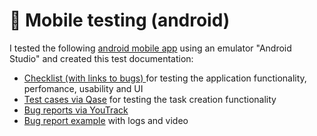 # 📱 Mobile testing (android)
I tested the following [android mobile app](https://drive.google.com/file/d/1IkqWnm6z293ETG0MdveKTjrsrWd7WQHz/view) using an emulator "Android Studio" and created this test documentation:
<ul>
<li>  <a href="https://docs.google.com/spreadsheets/d/1CsotYOUSk0FFEy2Hw5VtSdWAbwF1JTIIX3BvgZ59KD0/edit?usp=sharing">Checklist (with links to bugs) </a> for testing the application functionality, perfomance, usability and UI </li>
<li> <a href="https://drive.google.com/file/d/1gw3lsvgFJXZhPuvJy6s5-ccF4_7-yJtl/view?usp=sharing">Test cases via Qase</a> for testing the task creation functionality </li>
<li>  <a href="https://drive.google.com/drive/folders/1NbB6XIJzLiGiqQLJH1uaqYBmqn6xhstE?usp=sharing">Bug reports via YouTrack</li>
<li>  <a href="https://drive.google.com/drive/folders/1OV3bkPV-SY45aQhIcw4DUTTAom84tTvc?usp=sharing">Bug report example</a> with logs and video </li>
</ul>
